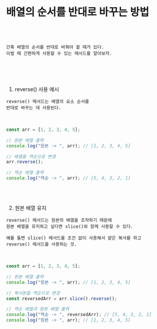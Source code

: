 # 배열의 순서를 반대로 바꾸는 방법

<br /><br />

```
간혹 배열의 순서를 반대로 바꿔야 할 때가 있다.
이럴 때 간편하게 사용할 수 있는 메서드를 알아보자.
```

<br /><br /><br />

1. reverse() 사용 예시

```
reverse() 메서드는 배열의 요소 순서를
반대로 바꾸는 데 사용된다.
```

<br />

```javascript
const arr = [1, 2, 3, 4, 5];

// 원본 배열 출력
console.log("원본 -> ", arr); // [1, 2, 3, 4, 5]

// 배열을 역순으로 변경
arr.reverse();

// 역순 배열 출력
console.log("역순 -> ", arr); // [5, 4, 3, 2, 1]
```

<br /><br />

2. 원본 배열 유지

```
reverse() 메서드는 원본의 배열을 조작하기 때문에
원본 배열을 유지하고 싶다면 slice()와 함께 사용할 수 있다.

예를 들면 slice() 메서드를 조건 없이 사용해서 얕은 복사를 하고
reverse() 메서드를 사용하는 것.
```

<br />

```javascript
const arr = [1, 2, 3, 4, 5];

// 원본 배열 출력
console.log("원본 -> ", arr); // [1, 2, 3, 4, 5]

// 복사본을 역순으로 변경
const reversedArr = arr.slice().reverse();

// 역순 배열과 원본 배열 출력
console.log("역순 -> ", reversedArr); // [5, 4, 3, 2, 1]
console.log("원본 -> ", arr); // [1, 2, 3, 4, 5]
```

